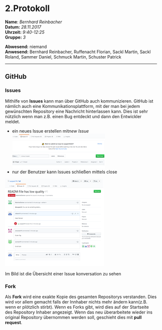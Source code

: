 # 2.Protokoll  
  
  **Name**:  *Bernhard Reinbacher*  
  **Datum:** *28.11.2017*  
  **Uhrzeit:** *9:40-12:25*  
  **Gruppe:** *3*  
  
   
    
 **Abwesend:** niemand  
 **Anwesend:** Bernhard Reinbacher, Ruffenacht Florian, Sackl Martin, Sackl Roland, Sammer Daniel, Schmuck Martin, Schuster Patrick  
  
*********************************************************************************************************************************
## GitHub  
### Issues  
Mithilfe von **Issues** kann man über GitHub auch kommunizieren. GitHub ist nämlich auch eine Kommunikationsplattform, mit der man bei jedem gewünschten Repository eine Nachricht hinterlassen kann. Dies ist sehr nützlich wenn man z.B. einen Bug entdeckt und dann den Entwickler meldet.  
* ein neues Issue erstellen mit*new Issue*     
![gitIssueErstellen](/reibem14/Issue.png)  
* nur der Benutzer kann Issues schließen mittels close   

![gitIssueÜbersicht](/reibem14/Issue_gesamt.png)     

Im Bild ist die Übersicht einer Issue konversation zu sehen 

### Fork  
Als **Fork** wird eine exakte Kopie des gesamten Repositorys verstanden. Dies wird vor allem gemacht falls der Innhaber nichts mehr ändern kann(z.B. wenn er plötzlich stirbt). Wenn es Forks gibt, wird dies auf der Startseite des Repository Inhaber angezeigt. 
Wenn das neu überarbeitete wieder ins original Repository übernommen werden soll, geschieht dies mit **pull request**.   
